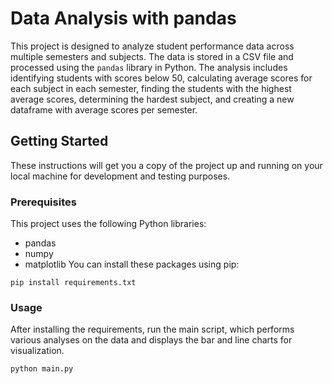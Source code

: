 # Data Analysis with pandas
This project is designed to analyze student performance data across multiple semesters and subjects. The data is stored in a CSV file and processed using the `pandas` library in Python. The analysis includes identifying students with scores below 50, calculating average scores for each subject in each semester, finding the students with the highest average scores, determining the hardest subject, and creating a new dataframe with average scores per semester.
## Getting Started
These instructions will get you a copy of the project up and running on your local machine for development and testing purposes.
### Prerequisites
This project uses the following Python libraries:
- pandas
- numpy
- matplotlib
You can install these packages using pip:

`pip install requirements.txt`

### Usage
After installing the requirements, run the main script, which performs various analyses on the data and displays the bar and line charts for visualization.

`python main.py`